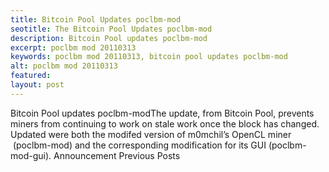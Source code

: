 ```yaml
---
title: Bitcoin Pool Updates poclbm-mod
seotitle: The Bitcoin Pool Updates poclbm-mod
description: Bitcoin Pool updates poclbm-mod
excerpt: poclbm mod 20110313
keywords: poclbm mod 20110313, bitcoin pool updates poclbm-mod
alt: poclbm mod 20110313
featured: 
layout: post
---
```

Bitcoin Pool updates poclbm-modThe update, from Bitcoin Pool, prevents miners from continuing to work on stale work once the block has changed.
Updated were both the modifed version of m0mchil’s OpenCL miner  (poclbm-mod) and the corresponding modification for its GUI (poclbm-mod-gui).
Announcement
Previous Posts

